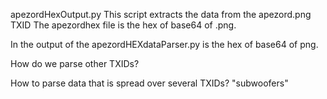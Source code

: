apezordHexOutput.py
This script extracts the data from the apezord.png TXID
The apezordhex file is the hex of base64 of .png.

In the output of the apezordHEXdataParser.py is the hex of base64 of png.

How do we parse other TXIDs?

How to parse data that is spread over several TXIDs? "subwoofers"


